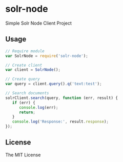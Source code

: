 # solr-node
Simple Solr Node Client Project

## Usage

```js
// Require module
var SolrNode = require('solr-node');

// Create client
var client = SolrNode();

// Create query
var query = client.query().q('text:test');

// Search documents
solrClient.search(query, function (err, result) {
   if (err) {
      console.log(err);
      return;
   }
   console.log('Response:', result.response);
});
```

## License
The MIT License
